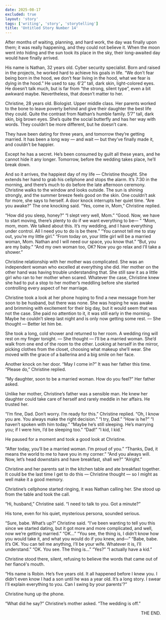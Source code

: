 ```yaml
---
date: 2025-08-17
excluded: true
layout: 'story'
tags: ['writing', 'story', 'storytelling']
title: 'Untitled Story Number 14'
---
```


After months of waiting, planning, and hard work, the day was finally upon them; it was really happening, and they could not believe it. When the moon went into hiding and the sun took its place in the sky, their long-awaited day would have finally arrived.

His name is Nathan, 32 years old. Cyber security specialist. Born and raised in the projects, he worked hard to achieve his goals in life. “We don’t fear being born in the hood, we don’t fear living in the hood, what we fear is dying in the hood.” He used to say. 6’2” tall, dark skin, light-colored eyes. He doesn’t talk much, but is far from “the strong, silent type”, even a bit awkward maybe. Nevertheless, that doesn’t matter to her.

Christine, 28 years old. Biologist. Upper middle class. Her parents worked to the bone to leave poverty behind and give their daughter the best life they could. Quite the contrast from Nathan’s humble family. 5’7” tall, dark skin, big brown eyes. She’s quite the social butterfly and has her way with words. They couldn’t be more different, but he doesn’t care.

They have been dating for three years, and tomorrow they’re getting married. It has been a long way — and wait — but they’ve finally made it, and couldn’t be happier.

Except he has a secret. He’s been consumed by guilt all these years, and he cannot hide it any longer. Tomorrow, before the wedding takes place, he’ll break down.

And so it arrives, the happiest day of my life — Christine thought. She extends her hand to grab his cellphone and stops the alarm. It’s 7:30 in the morning, and there’s much to do before the late afternoon ceremony. Christine walks to the window and looks outside. The sun is shining strongly, and the summer breeze feels good on the skin. One couldn’t ask for more, she says to herself. A door knock interrupts her quiet time. “Are you awake?” The one knocking said. “Yes, come in, Mom,” Christine replied.

“How did you sleep, honey?”
“I slept very well, Mom.”
“Good. Now, we have to start moving, there’s plenty to do if we want everything to be— ”
“Mom, mom, mom. We talked about this. It’s my wedding, and I have everything under control. All I need you to do is be there.”
“You cannot tell me to stay out, you’re my little girl.”
“From today on, your little girl will be a married woman, Mom. Nathan and I will need our space, you know that.”
“But, you are my baby.”
“And my own woman too, OK? Now you go relax and I’ll take a shower.”

Christine relationship with her mother was complicated. She was an independent woman who excelled at everything she did. Her mother on the other hand was having trouble understanding that. She still saw it as a little girl who ran to her mother when scared. Whatever the case, Christine knew she had to put a stop to her mother’s meddling before she started controlling every aspect of her marriage.

Christine took a look at her phone hoping to find a new message from her soon to be husband, but there was none. She was hoping he was awake and brimming with excitement for their big day, but it would seem that was not the case. She paid no attention to it, it was still early in the morning. Maybe he couldn’t sleep last night and is only now getting some rest. — She thought — Better let him be.

She took a long, cold shower and returned to her room. A wedding ring will rest on my finger tonight. — She thought — I’ll be a married woman. She’d walk from one end of the room to the other. Looking at herself in the mirror, picking clothes from the closet, choosing what makeup she’ll wear. She moved with the grace of a ballerina and a big smile on her face.

Another knock on her door. “May I come in?” It was her father this time. “Please do,” Christine replied.

“My daughter, soon to be a married woman. How do you feel?” Her father asked.

Unlike her mother, Christine’s father was a sensible man. He knew her daughter could take care of herself and rarely meddle in her affairs. He trusted her.

“I’m fine, Dad. Don’t worry. I’m ready for this.” Christine replied.
“Oh, I know you are. You always make the right decision.”
“I try, Dad.”
“How is he?”
“I haven’t spoken with him today.”
“Maybe he’s still sleeping. He’s marrying you; if I were him, I’d be sleeping too.”
“Dad!”
“I kid, I kid.”

He paused for a moment and took a good look at Christine.

“After today, you’ll be a married woman. I’m proud of you.”
“Thanks, Dad, it means the world to me to have you in my corner.”
“And you always will. Now, let’s head downstairs and have breakfast, shall we?”
“Alright.”

Christine and her parents sat in the kitchen table and ate breakfast together. It could be the last time I get to do this — Christine thought — so I might as well make it a good memory.

Christine’s cellphone started ringing, it was Nathan calling her. She stood up from the table and took the call.

“Hi, husband,” Christine said.
“I need to talk to you. Got a minute?”

His tone, even for his quiet, mysterious persona, sounded serious.

“Sure, babe. What’s up?” Christine said.
“I’ve been wanting to tell you this since we started dating, but it got more and more complicated, and well, now we’re getting married.”
“OK…”
“You see, the thing is, I didn’t know how you would take it, and what you would do if you knew, and—”
“Babe, babe. It’s OK. You can tell me anything, I’ll be your wife. Whatever it is, I’ll understand.”
“OK. You see. The thing is…”
“Yes?”
“I actually have a kid.”

Christine stood there, silent, refusing to believe the words that came out of her fiancé's mouth.

“His name is Robin. He’s five years old. It all happened before I knew you. I didn’t even know I had a son until he was a year old. It’s a long story. I swear I’ll explain everything to you. Can I swing by your parents'?”

Christine hung up the phone.

“What did he say?” Christine’s mother asked.
“The wedding is off.”

<p style="text-align:right">THE END.</p>